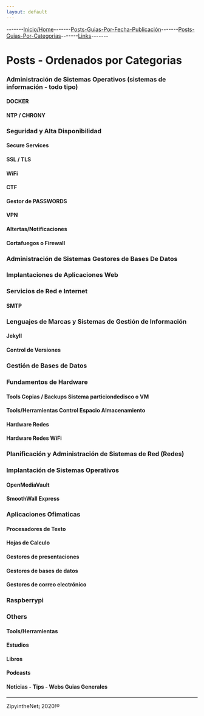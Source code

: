 ```yaml
---
layout: default
---
```

-------[Inicio/Home](./index.html)-------[Posts-Guias-Por-Fecha-Publicación](./posts.html)-------[Posts-Guias-Por-Categorias](./categorias.html)-------[Links](./links.html)-------
# Posts - Ordenados por Categorias

### Administración de Sistemas Operativos (sistemas de información - todo tipo)
#### DOCKER
#### NTP / CHRONY

### Seguridad y Alta Disponibilidad
#### Secure Services
#### SSL / TLS
#### WiFi
#### CTF
#### Gestor de PASSWORDS
#### VPN
#### Altertas/Notificaciones
#### Cortafuegos o Firewall

### Administración de Sistemas Gestores de Bases De Datos

### Implantaciones de Aplicaciones Web

### Servicios de Red e Internet
#### SMTP

### Lenguajes de Marcas y Sistemas de Gestión de Información
#### Jekyll
#### Control de Versiones

### Gestión de Bases de Datos

### Fundamentos de Hardware
#### Tools Copias / Backups Sistema particiondedisco o VM
#### Tools/Herramientas Control Espacio Almacenamiento
#### Hardware Redes
#### Hardware Redes WiFi

### Planificación y Administración de Sistemas de Red (Redes)

### Implantación de Sistemas Operativos
#### OpenMediaVault
#### SmoothWall Express

### Aplicaciones Ofimaticas
#### Procesadores de Texto
#### Hojas de Calculo
#### Gestores de presentaciones
#### Gestores de bases de datos
#### Gestores de correo electrónico

### Raspberrypi

### Others
#### Tools/Herramientas
#### Estudios
#### Libros
#### Podcasts
#### Noticias - Tips - Webs Guias Generales



-----------------------------------------------------------------------------

ZipyintheNet¡ 2020!®